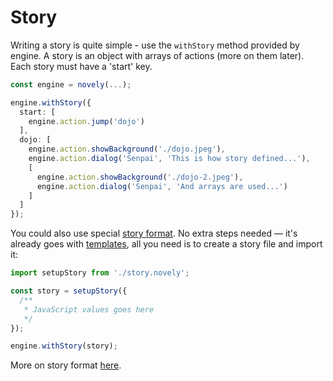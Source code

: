 # Story

Writing a story is quite simple - use the `withStory` method provided by engine. A story is an object with arrays of actions (more on them later). Each story must have a 'start' key.

```ts
const engine = novely(...);

engine.withStory({
  start: [
    engine.action.jump('dojo')
  ],
  dojo: [
    engine.action.showBackground('./dojo.jpeg'),
    engine.action.dialog('Senpai', 'This is how story defined...'),
    [
      engine.action.showBackground('./dojo-2.jpeg'),
      engine.action.dialog('Senpai', 'And arrays are used...')
    ]
  ]
});
```

You could also use special [story format](https://github.com/yhdgms1/novely/tree/main/packages/parser). No extra steps needed — it's already goes with [templates](/guide/getting-started#scaffolding-your-first-novely-project), all you need is to create a story file and import it:

```ts
import setupStory from './story.novely';

const story = setupStory({
  /**
   * JavaScript values goes here
   */
});

engine.withStory(story);
```

More on story format [here](/guide/story-format).